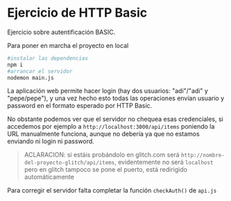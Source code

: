 # Ejercicio de HTTP Basic

Ejercicio sobre autentificación BASIC.

Para poner en marcha el proyecto en local

```bash
#instalar las dependencias
npm i 
#arrancar el servidor
nodemon main.js
```

La aplicación web permite hacer login (hay dos usuarios: "adi"/"adi" y "pepe/pepe"), y una vez hecho esto todas las operaciones envían usuario y password en el formato esperado por HTTP Basic.

No obstante podemos ver que el servidor no chequea esas credenciales, si accedemos por ejemplo a   `http://localhost:3000/api/items` poniendo la URL manualmente funciona, aunque no debería ya que no estamos enviando ni login ni password.

> ACLARACION: si estáis probándolo en glitch.com será `http://nombre-del-proyecto-glitch/api/items`, evidentemente no será `localhost` pero en glitch tampoco se pone el puerto, está redirigido automáticamente

Para corregir el servidor falta completar la función `checkAuth()` de `api.js`
